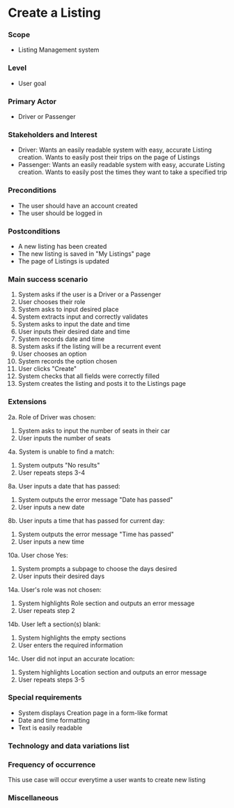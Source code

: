 # Create a Listing

### Scope
* Listing Management system

### Level
* User goal

### Primary Actor
* Driver or Passenger

### Stakeholders and Interest
* Driver: Wants an easily readable system with easy, accurate Listing creation. Wants to easily post their trips on the page of Listings
* Passenger: Wants an easily readable system with easy, accurate Listing creation. Wants to easily post the times they want to take a specified trip

### Preconditions 
* The user should have an account created
* The user should be logged in

### Postconditions
* A new listing has been created
* The new listing is saved in "My Listings" page
* The page of Listings is updated

### Main success scenario
1. System asks if the user is a Driver or a Passenger
2. User chooses their role
3. System asks to input desired place
4. System extracts input and correctly validates
6. System asks to input the date and time
7. User inputs their desired date and time
8. System records date and time
9. System asks if the listing will be a recurrent event
10. User chooses an option
11. System records the option chosen
12. User clicks "Create"
13. System checks that all fields were correctly filled
14. System creates the listing and posts it to the Listings page

### Extensions
2a. Role of Driver was chosen:
1. System asks to input the number of seats in their car
2. User inputs the number of seats

4a. System is unable to find a match:
1. System outputs "No results"
2. User repeats steps 3-4

8a. User inputs a date that has passed:
1. System outputs the error message "Date has passed"
2. User inputs a new date

8b. User inputs a time that has passed for current day:
1. System outputs the error message "Time has passed"
2. User inputs a new time

10a. User chose Yes:
1. System prompts a subpage to choose the days desired
2. User inputs their desired days

14a. User's role was not chosen:
1. System highlights Role section and outputs an error message
2. User repeats step 2

14b. User left a section(s) blank:
1. System highlights the empty sections
2. User enters the required information

14c. User did not input an accurate location:
1. System highlights Location section and outputs an error message
2. User repeats steps 3-5

### Special requirements
* System displays Creation page in a form-like format
* Date and time formatting
* Text is easily readable

### Technology and data variations list

### Frequency of occurrence 
This use case will occur everytime a user wants to create new listing

### Miscellaneous 
